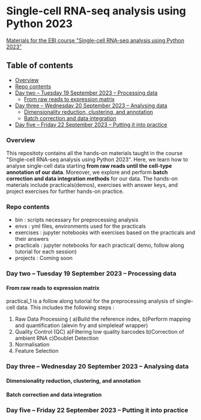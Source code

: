 # Single-cell RNA-seq analysis using Python 2023 
[Materials for the EBI course "Single-cell RNA-seq analysis using Python 2023"](https://www.ebi.ac.uk/training/events/single-cell-rna-seq-analysis-2023/)


## Table of contents
 * [Overview](#overview)
 * [Repo contents](#repocontents)
 * [Day two – Tuesday 19 September 2023 – Processing data](#Daytwo–Tuesday19September2023–Processingdata)
    * [From raw reads to expression matrix](#Fromrawreadstoexpressionmatrix) 
 * [Day three – Wednesday 20 September 2023 – Analysing data](#Daythree–Wednesday20September2023–Analysingdata)
    * [Dimensionality reduction, clustering, and annotation](#Dimensionalityreduction,clustering,andannotation)
    * [Batch correction and data integration](#Batchcorrectionanddataintegration)
 * [Day five – Friday 22 September 2023 – Putting it into practice](#Dayfive–Friday22September2023–Puttingitintopractice)

### Overview

This repositoty contains all the hands-on materials taught in the course "Single-cell RNA-seq analysis using Python 2023". Here, we learn how to analyse single-cell data starting **from raw reads until the cell-type annotation of our data**. Moreover, we explore and perform **batch correction and data integration methods** for our data. The hands-on materials include practicals(demos), exercises with answer keys, and project exercises for further hands-on practice.

### Repo contents 

- bin  : scripts necessary for preprocessing analysis
- envs : yml files, environments used for the practicals
- exercises : jupyter notebooks with exercises based on the practicals and their answers
- practicals : jupyter notebooks for each practical( demo, follow along tutorial for each session)
- projects : Coming soon

### Day two – Tuesday 19 September 2023 – Processing data
#### From raw reads to expression matrix

practical_1 is a follow along tutorial for the preprocessing analysis of single-cell data. This includes the following steps : 

1. Raw Data Processing (
a)Build the reference index,
b)Perform mapping and quantification (alevin fry and simpleleaf wrapper)
2. Quality Control (QC)
a)Filtering low quality barcodes
b)Correction of ambient RNA
c)Doublet Detection
3. Normalisation
4. Feature Selection 

### Day three – Wednesday 20 September 2023 – Analysing data
#### Dimensionality reduction, clustering, and annotation
#### Batch correction and data integration




### Day five – Friday 22 September 2023 – Putting it into practice














